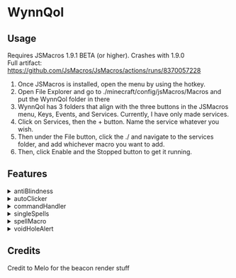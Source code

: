 # WynnQol

## Usage
Requires JSMacros 1.9.1 BETA (or higher). Crashes with 1.9.0
<br>
Full artifact:
https://github.com/JsMacros/JsMacros/actions/runs/8370057228

1. Once JSMacros is installed, open the menu by using the hotkey.
2. Open File Explorer and go to ./minecraft/config/jsMacros/Macros and put the WynnQol folder in there
3. WynnQol has 3 folders that align with the three buttons in the JSMacros menu, Keys, Events, and Services. Currently, I have only made services. 
4. Click on Services, then the + button. Name the service whatever you wish.
5. Then under the File button, click the ./ and navigate to the services folder, and add whichever macro you want to add.
6. Then, click Enable and the Stopped button to get it running. 

## Features
<details>
<summary>antiBlindness</summary>
<br>
  Meant for TNA Berry
</details>
<details>
<summary>autoClicker</summary>
<br>
  WIP but functional, don't use while holding spells rn
</details>
<details>
<summary>commandHandler</summary>
  /wynnqol <module> <setting> <variable>
  <br>
  /wynnqol spellmacro spells [spells] ex: /wynnqol spellmacro spells rrr rrr rlr rll
  <br>
  /wynnqol spellmacro keybind [key] ex: /wynnqol spellmacro keybind n
  <br>
  /wynnqol spellmacro delay [delay] ex: /wynnqol spellmacro delay 100
  <br>
  /wynnqol spellmacro archertoggle [true or false] ex: /wynnqol spellmacro archertoggle true
  <be>
  </details>
<details>
<summary>singleSpells</summary>
<br>
  Replacement for Wynntils spell macros. 
  <br>
  Much faster than Wynntil macros
  <br>
  Blocks Left and Right click during spell execution so you don't accidentally cast the wrong spell
  <br>
  Keys are binded as default wynntils spells, no way to rebind atm (other than manually changing the code)
  <br>
  Requires commandHandler
</details>
<details>
<summary>spellMacro</summary>
<br>
  spell macro supports an "infinite" number of spells
  <br>
  the keybind & spell sequence & delay save so you don't have to do it again when you relaunch the game
  <br>
  blocks attacks and interacts during macro execution so you dont accidentally fuck spells up
  <br>
  holding down the keybind loops the spell sequence
  <br>
  Requires commandHandler
</details>
<details>
<summary>voidHoleAlert</summary>
<br>
  TNA qol, alerts when a void hole spawns. also renders a beacon on its location.
</details>


## Credits
Credit to Melo for the beacon render stuff
